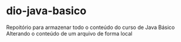 # dio-java-basico
Repoitório para armazenar todo o conteúdo do curso de Java Básico
Alterando o conteúdo de um arquivo de forma local
